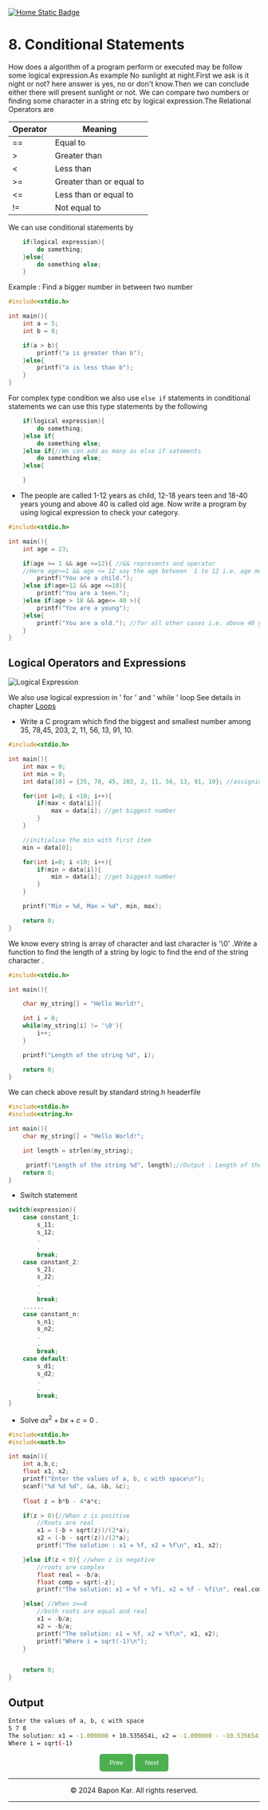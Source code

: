 <head>
<!--Google Icon-->
  <link rel="stylesheet" href="https://fonts.googleapis.com/icon?family=Material+Icons">

  <!--MathJax-->
  <script src="https://polyfill.io/v3/polyfill.min.js?features=es6"></script>
  <script id="MathJax-script" async src="https://cdn.jsdelivr.net/npm/mathjax@3/es5/tex-mml-chtml.js"></script>
</head>

[![Home Static Badge](https://img.shields.io/badge/%F0%9F%8F%A0-Home-maker?style=plastic&labelColor=grey&color=black)
](https://baponkar.github.io/Learning-C)


# 8. Conditional Statements

How does a algorithm of a program perform or executed may be follow some logical expression.As example No sunlight at night.First we ask is it night or not? here answer is yes, no or don't know.Then we can conclude either there will present sunlight or not.
We can compare two numbers or finding some character in a string etc by logical expression.The Relational Operators are

| Operator | Meaning                  |
|----------|--------------------------|
| ==       | Equal to                 |
| >        | Greater than             |
| <        | Less than                |
| >=       | Greater than or equal to |
| <=       | Less than or equal to    |
| !=       | Not equal to             |

We can use conditional statements by 



```c
    if(logical expression){
        do something;
    }else{
        do something else;
    }
```


Example : Find a bigger number in between two number

```c
#include<stdio.h>

int main(){
    int a = 5;
    int b = 8;

    if(a > b){
        printf("a is greater than b");
    }else{
        printf("a is less than b");
    }
}
```

For complex type condition we also use `else if` statements in conditional statements we can use this type statements by the following

```c
    if(logical expression){
        do something;
    }else if{
        do something else;
    }else if{//We can add as many as else if satements
        do something else;
    }else{

    }
```

* The people are called 1-12 years as child, 12-18 years teen and 18-40 years  young and above 40 is called old age. Now write a program by using logical expression to check your category.

```c
#include<stdio.h>

int main(){
    int age = 23;

    if(age >= 1 && age <=12){ //&& represents and operator
    //Here age>=1 && age <= 12 say the age between  1 to 12 i.e. age must be above or equal to one and age less than or equal 12 years both condition satisfied
        printf("You are a child.");
    }else if(age>12 && age <=18){
        printf("You are a teen.");
    }else if(age > 18 && age<= 40 >){
        printf("You are a young");
    }else{
        printf("You are a old."); //for all other cases i.e. above 40 years
    }
}
```

## Logical Operators and Expressions

![Logical Expression](./image/logical_expression.png)

We also use logical expression in ' for ' and ' while ' loop 
See details in chapter [Loops](https://baponkar.github.io/Learning-C/Loops/Loops)
* Write a C program which find the biggest and smallest number among 35, 78,45, 203, 2, 11, 56, 13, 91, 10.

```c
#include<stdio.h>

int main(){
    int max = 0;
    int min = 0;
    int data[10] = {35, 78, 45, 203, 2, 11, 56, 13, 91, 10}; //assigning the giving numbers into an integer array

    for(int i=0; i <10; i++){
        if(max < data[i]){
            max = data[i]; //get biggest number
        }
    }

    //initialise the min with first item 
    min = data[0];

    for(int i=0; i <10; i++){
        if(min > data[i]){
            min = data[i]; //get biggest number
        }
    }

    printf("Min = %d, Max = %d", min, max);

    return 0;
}
```

We know every string is array of character and last character is '\0' .Write a function to find the length of a string by logic to find the end of the string character .

```c
#include<stdio.h>

int main(){

    char my_string[] = "Hello World!";

    int i = 0;
    while(my_string[i] != '\0'){
        i++;
    }

    printf("Length of the string %d", i);

    return 0;
}
```

We can check above result by standard string.h headerfile

```c
#include<stdio.h>
#include<string.h>

int main(){
    char my_string[] = "Hello World!";

    int length = strlen(my_string);

     printf("Length of the string %d", length);//Output : Length of the string 12
    return 0;
}
```

* Switch statement

```c
switch(expression){
    case constant_1:
        s_11;
        s_12;
        .
        .
        break;
    case constant_2:
        s_21;
        s_22;
        .
        .
        break;
    ......
    case constant_n:
        s_n1;
        s_n2;
        .
        .
        break;
    case default:
        s_d1;
        s_d2;
        .
        .
        break;
}

```

* Solve $ax^2+bx+c = 0$ .

```c
#include<stdio.h>
#include<math.h>

int main(){
    int a,b,c;
    float x1, x2;
    printf("Enter the values of a, b, c with space\n");
    scanf("%d %d %d", &a, &b, &c);
    
    float z = b*b - 4*a*c;

    if(z > 0){//When z is positive
        //Roots are real
        x1 = (-b + sqrt(z))/(2*a);
        x2 = (-b - sqrt(z))/(2*a);
        printf("The solution : x1 = %f, x2 = %f\n", x1, x2);

    }else if(z < 0){ //when z is negative
        //roots are complex
        float real = -b/a;
        float comp = sqrt(-z);
        printf("The solution: x1 = %f + %fi, x2 = %f - %fi\n", real,comp, real, -comp);

    }else{ //When z==0
        //both roots are equal and real
        x1 = -b/a;
        x2 = -b/a;
        printf("The solution: x1 = %f, x2 = %f\n", x1, x2);
        printf("Where i = sqrt(-1)\n");
    }


    return 0;
}

```

## Output

```bash
Enter the values of a, b, c with space
5 7 8
The solution: x1 = -1.000000 + 10.535654i, x2 = -1.000000 - -10.535654i
Where i = sqrt(-1)
```







<div style="text-align: center;">
    <button type="button" onclick="window.location.href='https://baponkar.github.io/Learning-C/Input-and-Output/Input-and-Output';" style="background-color: #4CAF50; color: white; padding: 10px 20px; border: none; border-radius: 5px; cursor: pointer;">
       Prev
    </button>
     <button type="button" onclick="window.location.href='https://baponkar.github.io/Learning-C/Loops/Loops';" style="background-color: #4CAF50; color: white; padding: 10px 20px; border: none; border-radius: 5px; cursor: pointer;">
       Next
    </button>
</div>


<hr>
<div style="text-align: center;">
    © 2024 Bapon Kar. All rights reserved.
</div>
<hr>